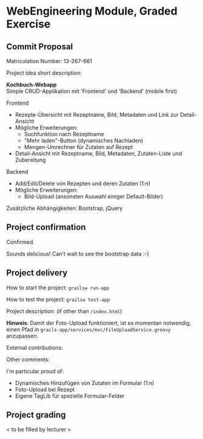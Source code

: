 # WebEngineering Module, Graded Exercise

## Commit Proposal

Matriculation Number: 13-267-661

Project idea short description:

**Kochbuch-Webapp**  
Simple CRUD-Applikation mit 'Frontend' und 'Backend' (mobile first)  

Frontend
* Rezepte-Übersicht mit Rezeptname, Bild, Metadaten und Link zur Detail-Ansicht
* Mögliche Erweiterungen:
  * Suchfunktion nach Rezeptname
  * "Mehr laden"-Button (dynamisches Nachladen)
  * Mengen-Umrechner für Zutaten auf Rezept
* Detail-Ansicht mit Rezeptname, Bild, Metadaten, Zutaten-Liste und Zubereitung

Backend
* Add/Edit/Delete von Rezepten und deren Zutaten (1:n)
* Mögliche Erweiterungen:
  * Bild-Upload (ansonsten Auswahl einiger Default-Bilder)
  
Zusätzliche Abhängigkeiten: Bootstrap, jQuery

## Project confirmation

Confirmed.

Sounds delicious! Can't wait to see the bootstrap data :-)

## Project delivery <to be filled by student>

How to start the project: `grailsw run-app`

How to test the project: `grailsw test-app`

Project description: (if other than `/index.html`)

**Hinweis**: Damit der Foto-Upload funktioniert, ist es momentan notwendig, einen Pfad in `grails-app/services/mvc/FileUploadService.groovy` anzupassen.

External contributions:

Other comments: 

I'm particular proud of:
* Dynamisches Hinzufügen von Zutaten im Formular (1:n)
* Foto-Upload bei Rezept
* Eigene TagLib für spezielle Formular-Felder

## Project grading 

< to be filled by lecturer >
